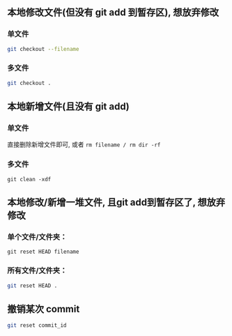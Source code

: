 ## 本地修改文件(但没有 git add 到暂存区), 想放弃修改

### 单文件
```bash
git checkout --filename
```
### 多文件
```bash
git checkout .
```

## 本地新增文件(且没有 git add)

### 单文件
直接删除新增文件即可, 或者 `rm filename / rm dir -rf`

### 多文件
`git clean -xdf`

## 本地修改/新增一堆文件, 且git add到暂存区了, 想放弃修改

### 单个文件/文件夹：

```shell
git reset HEAD filename
```

### 所有文件/文件夹：

```bash
git reset HEAD .
```

## 撤销某次 commit
```bash
git reset commit_id
```
